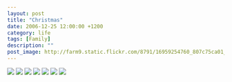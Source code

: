 ```yaml
---
layout: post
title: "Christmas"
date: 2006-12-25 12:00:00 +1200
category: life
tags: [Family]
description: ""
post_image: http://farm9.static.flickr.com/8791/16959254760_807c75ca01_o.jpg
---
```

[![](http://farm9.static.flickr.com/8690/16960636059_658586389a_c.jpg)](http://farm9.static.flickr.com/8690/16960636059_62f78cb309_o.jpg)
[![](http://farm8.static.flickr.com/7600/16959304540_8b0ae2fcb3_c.jpg)](http://farm8.static.flickr.com/7600/16959304540_ec898dbbf5_o.jpg)
[![](http://farm9.static.flickr.com/8743/16959304100_0f38b01a6f_c.jpg)](http://farm9.static.flickr.com/8743/16959304100_236a194c71_o.jpg)
[![](http://farm9.static.flickr.com/8760/17120846506_20faa093bb_c.jpg)](http://farm9.static.flickr.com/8760/17120846506_b6003a2f66_o.jpg)
[![](http://farm8.static.flickr.com/7636/17145195782_7593b6d067_c.jpg)](http://farm8.static.flickr.com/7636/17145195782_5b10debe45_o.jpg)
[![](http://farm9.static.flickr.com/8761/16939380317_9a50a7b9f2_c.jpg)](http://farm9.static.flickr.com/8761/16939380317_92ff04a13c_o.jpg)
[![](http://farm8.static.flickr.com/7605/16959254880_6e8091518f_c.jpg)](http://farm8.static.flickr.com/7605/16959254880_4bc0630543_o.jpg)
